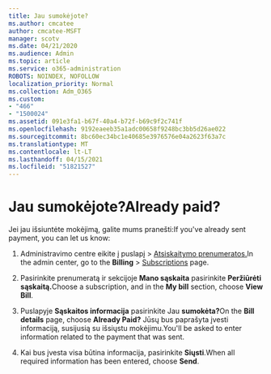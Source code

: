 ```yaml
---
title: Jau sumokėjote?
ms.author: cmcatee
author: cmcatee-MSFT
manager: scotv
ms.date: 04/21/2020
ms.audience: Admin
ms.topic: article
ms.service: o365-administration
ROBOTS: NOINDEX, NOFOLLOW
localization_priority: Normal
ms.collection: Adm_O365
ms.custom:
- "466"
- "1500024"
ms.assetid: 091e3fa1-b67f-40a4-b72f-b69c9f2c741f
ms.openlocfilehash: 9192eaeeb35a1adc00658f9248bc3bb5d26ae022
ms.sourcegitcommit: 8bc60ec34bc1e40685e3976576e04a2623f63a7c
ms.translationtype: MT
ms.contentlocale: lt-LT
ms.lasthandoff: 04/15/2021
ms.locfileid: "51821527"
---
```

# <a name="already-paid"></a><span data-ttu-id="120e0-102">Jau sumokėjote?</span><span class="sxs-lookup"><span data-stu-id="120e0-102">Already paid?</span></span>

<span data-ttu-id="120e0-103">Jei jau išsiuntėte mokėjimą, galite mums pranešti:</span><span class="sxs-lookup"><span data-stu-id="120e0-103">If you've already sent payment, you can let us know:</span></span>
  
1. <span data-ttu-id="120e0-104">Administravimo centre eikite į  puslapį \> [Atsiskaitymo prenumeratos.](https://go.microsoft.com/fwlink/p/?linkid=842054)</span><span class="sxs-lookup"><span data-stu-id="120e0-104">In the admin center, go to the **Billing** \> [Subscriptions](https://go.microsoft.com/fwlink/p/?linkid=842054) page.</span></span>

2. <span data-ttu-id="120e0-105">Pasirinkite prenumeratą ir sekcijoje **Mano sąskaita** pasirinkite **Peržiūrėti sąskaitą.**</span><span class="sxs-lookup"><span data-stu-id="120e0-105">Choose a subscription, and in the **My bill** section, choose **View Bill**.</span></span>

3. <span data-ttu-id="120e0-106">Puslapyje **Sąskaitos informacija** pasirinkite Jau **sumokėta?**</span><span class="sxs-lookup"><span data-stu-id="120e0-106">On the **Bill details** page, choose **Already Paid?**</span></span> <span data-ttu-id="120e0-107">Jūsų bus paprašyta įvesti informaciją, susijusią su išsiųstu mokėjimu.</span><span class="sxs-lookup"><span data-stu-id="120e0-107">You'll be asked to enter information related to the payment that was sent.</span></span>

4. <span data-ttu-id="120e0-108">Kai bus įvesta visa būtina informacija, pasirinkite **Siųsti**.</span><span class="sxs-lookup"><span data-stu-id="120e0-108">When all required information has been entered, choose **Send**.</span></span>